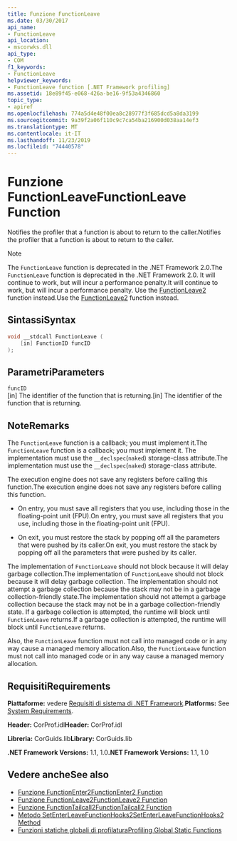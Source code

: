 ```yaml
---
title: Funzione FunctionLeave
ms.date: 03/30/2017
api_name:
- FunctionLeave
api_location:
- mscorwks.dll
api_type:
- COM
f1_keywords:
- FunctionLeave
helpviewer_keywords:
- FunctionLeave function [.NET Framework profiling]
ms.assetid: 18e89f45-e068-426a-be16-9f53a4346860
topic_type:
- apiref
ms.openlocfilehash: 774a5d4e48f00ea8c28977f3f685dcd5a8da3199
ms.sourcegitcommit: 9a39f2a06f110c9c7ca54ba216900d038aa14ef3
ms.translationtype: MT
ms.contentlocale: it-IT
ms.lasthandoff: 11/23/2019
ms.locfileid: "74440578"
---
```

# <a name="functionleave-function"></a><span data-ttu-id="b66c4-102">Funzione FunctionLeave</span><span class="sxs-lookup"><span data-stu-id="b66c4-102">FunctionLeave Function</span></span>
<span data-ttu-id="b66c4-103">Notifies the profiler that a function is about to return to the caller.</span><span class="sxs-lookup"><span data-stu-id="b66c4-103">Notifies the profiler that a function is about to return to the caller.</span></span>  
  
> [!NOTE]
> <span data-ttu-id="b66c4-104">The `FunctionLeave` function is deprecated in the .NET Framework 2.0.</span><span class="sxs-lookup"><span data-stu-id="b66c4-104">The `FunctionLeave` function is deprecated in the .NET Framework 2.0.</span></span> <span data-ttu-id="b66c4-105">It will continue to work, but will incur a performance penalty.</span><span class="sxs-lookup"><span data-stu-id="b66c4-105">It will continue to work, but will incur a performance penalty.</span></span> <span data-ttu-id="b66c4-106">Use the [FunctionLeave2](../../../../docs/framework/unmanaged-api/profiling/functionleave2-function.md) function instead.</span><span class="sxs-lookup"><span data-stu-id="b66c4-106">Use the [FunctionLeave2](../../../../docs/framework/unmanaged-api/profiling/functionleave2-function.md) function instead.</span></span>  
  
## <a name="syntax"></a><span data-ttu-id="b66c4-107">Sintassi</span><span class="sxs-lookup"><span data-stu-id="b66c4-107">Syntax</span></span>  
  
```cpp  
void __stdcall FunctionLeave (  
    [in] FunctionID funcID  
);  
```  
  
## <a name="parameters"></a><span data-ttu-id="b66c4-108">Parametri</span><span class="sxs-lookup"><span data-stu-id="b66c4-108">Parameters</span></span>  
 `funcID`  
 <span data-ttu-id="b66c4-109">[in] The identifier of the function that is returning.</span><span class="sxs-lookup"><span data-stu-id="b66c4-109">[in] The identifier of the function that is returning.</span></span>  
  
## <a name="remarks"></a><span data-ttu-id="b66c4-110">Note</span><span class="sxs-lookup"><span data-stu-id="b66c4-110">Remarks</span></span>  
 <span data-ttu-id="b66c4-111">The `FunctionLeave` function is a callback; you must implement it.</span><span class="sxs-lookup"><span data-stu-id="b66c4-111">The `FunctionLeave` function is a callback; you must implement it.</span></span> <span data-ttu-id="b66c4-112">The implementation must use the `__declspec`(`naked`) storage-class attribute.</span><span class="sxs-lookup"><span data-stu-id="b66c4-112">The implementation must use the `__declspec`(`naked`) storage-class attribute.</span></span>  
  
 <span data-ttu-id="b66c4-113">The execution engine does not save any registers before calling this function.</span><span class="sxs-lookup"><span data-stu-id="b66c4-113">The execution engine does not save any registers before calling this function.</span></span>  
  
- <span data-ttu-id="b66c4-114">On entry, you must save all registers that you use, including those in the floating-point unit (FPU).</span><span class="sxs-lookup"><span data-stu-id="b66c4-114">On entry, you must save all registers that you use, including those in the floating-point unit (FPU).</span></span>  
  
- <span data-ttu-id="b66c4-115">On exit, you must restore the stack by popping off all the parameters that were pushed by its caller.</span><span class="sxs-lookup"><span data-stu-id="b66c4-115">On exit, you must restore the stack by popping off all the parameters that were pushed by its caller.</span></span>  
  
 <span data-ttu-id="b66c4-116">The implementation of `FunctionLeave` should not block because it will delay garbage collection.</span><span class="sxs-lookup"><span data-stu-id="b66c4-116">The implementation of `FunctionLeave` should not block because it will delay garbage collection.</span></span> <span data-ttu-id="b66c4-117">The implementation should not attempt a garbage collection because the stack may not be in a garbage collection-friendly state.</span><span class="sxs-lookup"><span data-stu-id="b66c4-117">The implementation should not attempt a garbage collection because the stack may not be in a garbage collection-friendly state.</span></span> <span data-ttu-id="b66c4-118">If a garbage collection is attempted, the runtime will block until `FunctionLeave` returns.</span><span class="sxs-lookup"><span data-stu-id="b66c4-118">If a garbage collection is attempted, the runtime will block until `FunctionLeave` returns.</span></span>  
  
 <span data-ttu-id="b66c4-119">Also, the `FunctionLeave` function must not call into managed code or in any way cause a managed memory allocation.</span><span class="sxs-lookup"><span data-stu-id="b66c4-119">Also, the `FunctionLeave` function must not call into managed code or in any way cause a managed memory allocation.</span></span>  
  
## <a name="requirements"></a><span data-ttu-id="b66c4-120">Requisiti</span><span class="sxs-lookup"><span data-stu-id="b66c4-120">Requirements</span></span>  
 <span data-ttu-id="b66c4-121">**Piattaforme:** vedere [Requisiti di sistema di .NET Framework](../../../../docs/framework/get-started/system-requirements.md).</span><span class="sxs-lookup"><span data-stu-id="b66c4-121">**Platforms:** See [System Requirements](../../../../docs/framework/get-started/system-requirements.md).</span></span>  
  
 <span data-ttu-id="b66c4-122">**Header:** CorProf.idl</span><span class="sxs-lookup"><span data-stu-id="b66c4-122">**Header:** CorProf.idl</span></span>  
  
 <span data-ttu-id="b66c4-123">**Libreria:** CorGuids.lib</span><span class="sxs-lookup"><span data-stu-id="b66c4-123">**Library:** CorGuids.lib</span></span>  
  
 <span data-ttu-id="b66c4-124">**.NET Framework Versions:** 1.1, 1.0</span><span class="sxs-lookup"><span data-stu-id="b66c4-124">**.NET Framework Versions:** 1.1, 1.0</span></span>  
  
## <a name="see-also"></a><span data-ttu-id="b66c4-125">Vedere anche</span><span class="sxs-lookup"><span data-stu-id="b66c4-125">See also</span></span>

- [<span data-ttu-id="b66c4-126">Funzione FunctionEnter2</span><span class="sxs-lookup"><span data-stu-id="b66c4-126">FunctionEnter2 Function</span></span>](../../../../docs/framework/unmanaged-api/profiling/functionenter2-function.md)
- [<span data-ttu-id="b66c4-127">Funzione FunctionLeave2</span><span class="sxs-lookup"><span data-stu-id="b66c4-127">FunctionLeave2 Function</span></span>](../../../../docs/framework/unmanaged-api/profiling/functionleave2-function.md)
- [<span data-ttu-id="b66c4-128">Funzione FunctionTailcall2</span><span class="sxs-lookup"><span data-stu-id="b66c4-128">FunctionTailcall2 Function</span></span>](../../../../docs/framework/unmanaged-api/profiling/functiontailcall2-function.md)
- [<span data-ttu-id="b66c4-129">Metodo SetEnterLeaveFunctionHooks2</span><span class="sxs-lookup"><span data-stu-id="b66c4-129">SetEnterLeaveFunctionHooks2 Method</span></span>](../../../../docs/framework/unmanaged-api/profiling/icorprofilerinfo2-setenterleavefunctionhooks2-method.md)
- [<span data-ttu-id="b66c4-130">Funzioni statiche globali di profilatura</span><span class="sxs-lookup"><span data-stu-id="b66c4-130">Profiling Global Static Functions</span></span>](../../../../docs/framework/unmanaged-api/profiling/profiling-global-static-functions.md)
